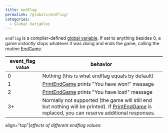 ```yaml
---
title: endflag
permalink: /globals/endflag/
categories: 
  - Global Variables
---
```


`endflag` is a compiler-defined [global variable](Variables#Global_Variables). 
If set to anything besides 0, a game *instantly* stops whatever it was doing 
and ends the game, calling the routine [EndGame](EndGame).

| event_flag value | behavior                                                                                                                                                                    |
|-------------------|-----------------------------------------------------------------------------------------------------------------------------------------------------------------------------|
| 0                 | Nothing (this is what endflag equals by default)                                                                                                                            |
| 1                 | [PrintEndGame](PrintEndGame) prints "You have won!" message                                                                                                      |
| 2                 | [PrintEndGame](PrintEndGame) prints "You have lost!" message                                                                                                     |
| 3+                | Normally not supported (the game will still end but nothing will be printed). If [PrintEndGame](PrintEndGame) is replaced, you can reserve additional responses. |

align="top"\|*effects of different endflag values:*
